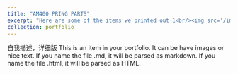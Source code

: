 ```yaml
---
title: "AM400 PRING PARTS"
excerpt: "Here are some of the items we printed out 1<br/><img src='/images/500x300.png'>"
collection: portfolio
---
```


自我描述，详细版
This is an item in your portfolio. It can be have images or nice text. If you name the file .md, it will be parsed as markdown. If you name the file .html, it will be parsed as HTML. 
